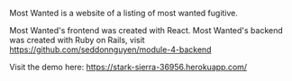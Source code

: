 Most Wanted is a website of a listing of most wanted fugitive.

Most Wanted's frontend was created with React. 
Most Wanted's backend was created with Ruby on Rails, visit https://github.com/seddonnguyen/module-4-backend

Visit the demo here: https://stark-sierra-36956.herokuapp.com/
